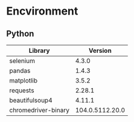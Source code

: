 # Encvironment

## Python

|  Library  |  Version  |
| ---- | ---- |
|  selenium  |  4.3.0  |
|  pandas  |  1.4.3  |
|  matplotlib  |  3.5.2  |
|  requests  |  2.28.1  |
|  beautifulsoup4  |  4.11.1  |
|  chromedriver-binary  |  104.0.5112.20.0  |